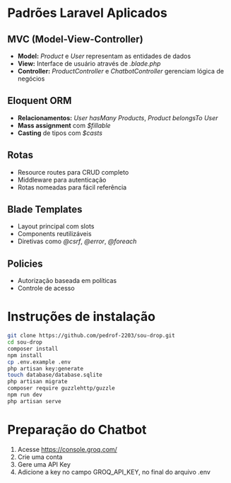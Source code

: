 # Padrões Laravel Aplicados
## MVC (Model-View-Controller)
- **Model:** *Product* e *User* representam as entidades de dados
- **View:** Interface de usuário através de *.blade.php*
- **Controller:** *ProductController* e *ChatbotController* gerenciam lógica de negócios
## Eloquent ORM
- **Relacionamentos:** *User hasMany Products*, *Product belongsTo User*
- **Mass assignment** com *$fillable* 
- **Casting** de tipos com *$casts*
## Rotas
- Resource routes para CRUD completo
- Middleware para autenticação
- Rotas nomeadas para fácil referência
## Blade Templates
- Layout principal com slots
- Components reutilizáveis
- Diretivas como *@csrf*, *@error*, *@foreach*
## Policies
- Autorização baseada em políticas
- Controle de acesso

# Instruções de instalação
```bash
git clone https://github.com/pedrof-2203/sou-drop.git
cd sou-drop
composer install
npm install
cp .env.example .env
php artisan key:generate
touch database/database.sqlite
php artisan migrate
composer require guzzlehttp/guzzle
npm run dev
php artisan serve
```
# Preparação do Chatbot
1. Acesse https://console.groq.com/
2. Crie uma conta
3. Gere uma API Key
4. Adicione a key no campo GROQ_API_KEY, no final do arquivo .env

